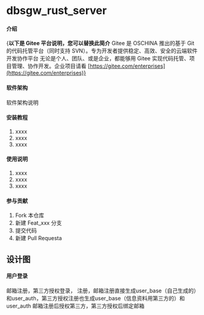 # dbsgw_rust_server

#### 介绍
{**以下是 Gitee 平台说明，您可以替换此简介**
Gitee 是 OSCHINA 推出的基于 Git 的代码托管平台（同时支持 SVN）。专为开发者提供稳定、高效、安全的云端软件开发协作平台
无论是个人、团队、或是企业，都能够用 Gitee 实现代码托管、项目管理、协作开发。企业项目请看 [https://gitee.com/enterprises](https://gitee.com/enterprises)}

#### 软件架构
软件架构说明


#### 安装教程

1.  xxxx
2.  xxxx
3.  xxxx

#### 使用说明

1.  xxxx
2.  xxxx
3.  xxxx

#### 参与贡献

1.  Fork 本仓库
2.  新建 Feat_xxx 分支
3.  提交代码
4.  新建 Pull Requesta


## 设计图

#### 用户登录

邮箱注册，第三方授权登录，
注册，邮箱注册直接生成user_base（自己生成的）和user_auth，第三方授权注册也生成user_base（信息资料用第三方的）和user_auth
邮箱注册后授权第三方，第三方授权后绑定邮箱